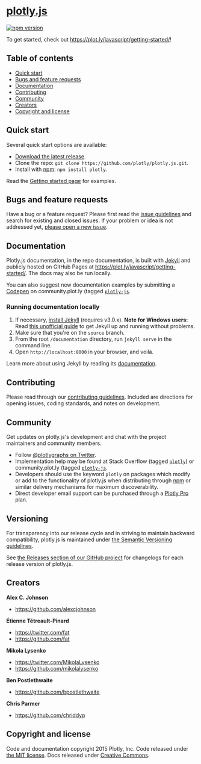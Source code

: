 # [plotly.js](https://plot.ly/javascript/getting-started/)

[![npm version](https://img.shields.io/npm/v/plotly.svg)](https://www.npmjs.com/package/plotly)

To get started, check out <https://plot.ly/javascript/getting-started/>!

## Table of contents

* [Quick start](#quick-start)
* [Bugs and feature requests](#bugs-and-feature-requests)
* [Documentation](#documentation)
* [Contributing](#contributing)
* [Community](#community)
* [Creators](#creators)
* [Copyright and license](#copyright-and-license)


## Quick start

Several quick start options are available:

* [Download the latest release](https://github.com/plotly/plotly.js/releases/v1.0.0/plotly.js.zip).
* Clone the repo: `git clone https://github.com/plotly/plotly.js.git`.
* Install with [npm](https://www.npmjs.com): `npm install plotly`.

Read the [Getting started page](https://plot.ly/javascript/getting-started/) for examples.

## Bugs and feature requests

Have a bug or a feature request? Please first read the [issue guidelines](https://github.com/plotly/plotly.js/blob/master/CONTRIBUTING.md) and search for existing and closed issues. If your problem or idea is not addressed yet, [please open a new issue](https://github.com/plotly/plotly.js/issues/new).

## Documentation

Plotly.js documentation, in the repo documentation, is built with [Jekyll](http://jekyllrb.com) and publicly hosted on GitHub Pages at <https://plot.ly/javascript/getting-started/>. The docs may also be run locally.

You can also suggest new documentation examples by submitting a [Codepen](http://codepen.io/tag/plotly/) on community.plot.ly (tagged [`plotly-js`](community.plot.ly/c/plotly-js).

### Running documentation locally

1. If necessary, [install Jekyll](http://jekyllrb.com/docs/installation) (requires v3.0.x).
   **Note for Windows users:** Read [this unofficial guide](http://jekyll-windows.juthilo.com/) to get Jekyll up and running without problems.
2. Make sure that you're on the ```source``` branch.
3. From the root `/documentation` directory, run `jekyll serve` in the command line.
4. Open `http://localhost:8000` in your browser, and voilà.

Learn more about using Jekyll by reading its [documentation](http://jekyllrb.com/docs/home/).

## Contributing

Please read through our [contributing guidelines](https://github.com/plotly/plotly.js/blob/master/CONTRIBUTING.md). Included are directions for opening issues, coding standards, and notes on development.

## Community

Get updates on plotly.js's development and chat with the project maintainers and community members.

* Follow [@plotlygraphs on Twitter](https://twitter.com/plotlygraphs).
* Implementation help may be found at Stack Overflow (tagged [`plotly`](https://stackoverflow.com/questions/tagged/plotly)) or community.plot.ly (tagged [`plotly-js`](community.plot.ly/c/plotly-js).
* Developers should use the keyword `plotly` on packages which modify or add to the functionality of plotly.js when distributing through [npm](https://www.npmjs.com/browse/keyword/plotly) or similar delivery mechanisms for maximum discoverability.
* Direct developer email support can be purchased through a [Plotly Pro](https://plot.ly/products/cloud/) plan.

## Versioning

For transparency into our release cycle and in striving to maintain backward compatibility, plotly.js is maintained under [the Semantic Versioning guidelines](http://semver.org/). 

See [the Releases section of our GitHub project](https://github.com/plotly/plotly.js/releases) for changelogs for each release version of plotly.js.


## Creators

**Alex C. Johnson**

* <https://github.com/alexcjohnson>

**Étienne Tétreault-Pinard**

* <https://twitter.com/fat>
* <https://github.com/fat>

**Mikola Lysenko**

* <https://twitter.com/MikolaLysenko>
* <https://github.com/mikolalysenko>

**Ben Postlethwaite**

* <https://github.com/bpostlethwaite>

**Chris Parmer**

* <https://github.com/chriddyp>

## Copyright and license

Code and documentation copyright 2015 Plotly, Inc. 
Code released under [the MIT license](https://github.com/plotly/plotly.js/blob/master/LICENSE). 
Docs released under [Creative Commons](https://github.com/plotly/documentation/blob/source/LICENSE).

